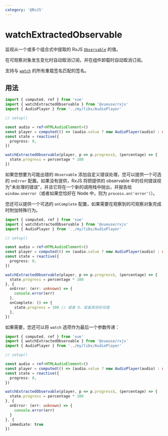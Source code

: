 ```yaml
---
category: '@RxJS'
---
```


# watchExtractedObservable

监视从一个或多个组合式中提取的 RxJS [`Observable`](https://rxjs.dev/guide/observable) 的值。

在可观察对象发生变化时自动取消订阅，并在组件卸载时自动取消订阅。

支持与 [`watch`](https://cn.vuejs.org/guide/essentials/watchers#basic-example) 的所有重载签名匹配的签名。

## 用法

```ts
import { computed, ref } from 'vue'
import { watchExtractedObservable } from '@vueuse/rxjs'
import { AudioPlayer } from '../my/libs/AudioPlayer'

// setup()

const audio = ref<HTMLAudioElement>()
const player = computed(() => (audio.value ? new AudioPlayer(audio) : null))
const state = reactive({
  progress: 0,
})

watchExtractedObservable(player, p => p.progress$, (percentage) => {
  state.progress = percentage * 100
})
```

如果您想要为可能出错的 `Observable` 添加自定义错误处理，您可以提供一个可选的 `onError` 配置。如果没有提供，RxJS 将把提供的 observable 中的任何错误视为"未处理的错误"，并且它将在一个新的调用栈中抛出，并报告给 `window.onerror`（或者如果您恰好在 Node 中，则为 `process.on('error')`）。

您还可以提供一个可选的 `onComplete` 配置，如果需要在观察到的可观察对象完成时附加特殊行为。

```ts
import { computed, ref } from 'vue'
import { watchExtractedObservable } from '@vueuse/rxjs'
import { AudioPlayer } from '../my/libs/AudioPlayer'

// setup()

const audio = ref<HTMLAudioElement>()
const player = computed(() => (audio.value ? new AudioPlayer(audio) : null))
const state = reactive({
  progress: 0,
})

watchExtractedObservable(player, p => p.progress$, (percentage) => {
  state.progress = percentage * 100
}, {
  onError: (err: unknown) => {
    console.error(err)
  },
  onComplete: () => {
    state.progress = 100 // 或者 0，或者其他任何值
  },
})
```

如果需要，您还可以将 `watch` 选项作为最后一个参数传递：

```ts
import { computed, ref } from 'vue'
import { watchExtractedObservable } from '@vueuse/rxjs'
import { AudioPlayer } from '../my/libs/AudioPlayer'

// setup()

const audio = ref<HTMLAudioElement>()
const player = computed(() => (audio.value ? new AudioPlayer(audio) : null))
const state = reactive({
  progress: 0,
})

watchExtractedObservable(player, p => p.progress$, (percentage) => {
  state.progress = percentage * 100
}, {
  onError: (err: unknown) => {
    console.error(err)
  }
}, {
  immediate: true
})
```

